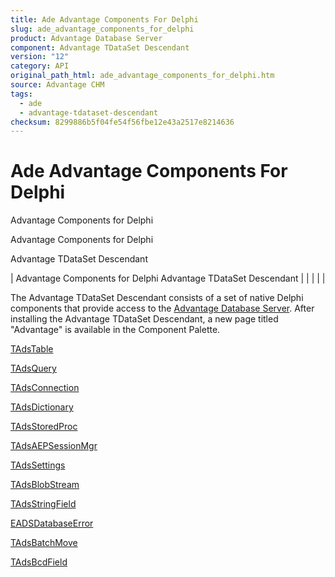 ```yaml
---
title: Ade Advantage Components For Delphi
slug: ade_advantage_components_for_delphi
product: Advantage Database Server
component: Advantage TDataSet Descendant
version: "12"
category: API
original_path_html: ade_advantage_components_for_delphi.htm
source: Advantage CHM
tags:
  - ade
  - advantage-tdataset-descendant
checksum: 8299886b5f04fe54f56fbe12e43a2517e8214636
---
```


# Ade Advantage Components For Delphi

Advantage Components for Delphi

Advantage Components for Delphi

Advantage TDataSet Descendant

| Advantage Components for Delphi  Advantage TDataSet Descendant |  |  |  |  |

The Advantage TDataSet Descendant consists of a set of native Delphi components that provide access to the [Advantage Database Server](master_advantage_database_server.md). After installing the Advantage TDataSet Descendant, a new page titled "Advantage" is available in the Component Palette.

[TAdsTable](ade_tadstable_7.md)

[TAdsQuery](ade_tadsquery.md)

[TAdsConnection](ade_tadsconnection_7.md)

[TAdsDictionary](ade_tadsdictionary.md)

[TAdsStoredProc](ade_tadsstoredproc.md)

[TAdsAEPSessionMgr](ade_tadsaepsessionmgr.md)

[TAdsSettings](ade_tadssettings_7.md)

[TAdsBlobStream](ade_tadsblobstream_7.md)

[TAdsStringField](ade_tadsstringfield.md)

[EADSDatabaseError](ade_eadsdatabaseerror.md)

[TAdsBatchMove](ade_tadsbatchmove.md)

[TAdsBcdField](ade_tadsbcdfield.md)

